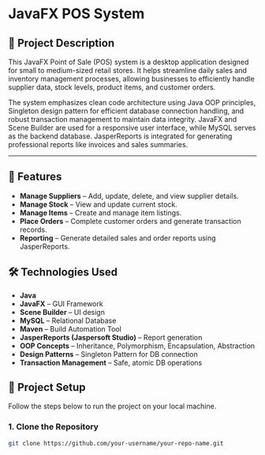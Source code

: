# JavaFX POS System

## 📌 Project Description

This JavaFX Point of Sale (POS) system is a desktop application designed for small to medium-sized retail stores. It helps streamline daily sales and inventory management processes, allowing businesses to efficiently handle supplier data, stock levels, product items, and customer orders. 

The system emphasizes clean code architecture using Java OOP principles, Singleton design pattern for efficient database connection handling, and robust transaction management to maintain data integrity. JavaFX and Scene Builder are used for a responsive user interface, while MySQL serves as the backend database. JasperReports is integrated for generating professional reports like invoices and sales summaries.

---

## 🚀 Features

- **Manage Suppliers** – Add, update, delete, and view supplier details.
- **Manage Stock** – View and update current stock.
- **Manage Items** – Create and manage item listings.
- **Place Orders** – Complete customer orders and generate transaction records.
- **Reporting** – Generate detailed sales and order reports using JasperReports.

## 🛠 Technologies Used

- **Java**
- **JavaFX** – GUI Framework
- **Scene Builder** – UI design
- **MySQL** – Relational Database
- **Maven** – Build Automation Tool
- **JasperReports (Jaspersoft Studio)** – Report generation
- **OOP Concepts** – Inheritance, Polymorphism, Encapsulation, Abstraction
- **Design Patterns** – Singleton Pattern for DB connection
- **Transaction Management** – Safe, atomic DB operations

## 🧰 Project Setup

Follow the steps below to run the project on your local machine.

### 1. Clone the Repository

```bash
git clone https://github.com/your-username/your-repo-name.git
